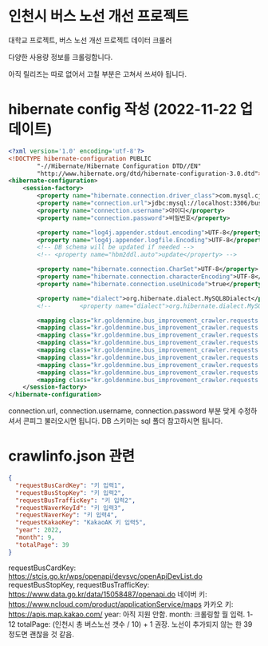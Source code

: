 # 인천시 버스 노선 개선 프로젝트
대학교 프로젝트, 버스 노선 개선 프로젝트 데이터 크롤러

다양한 사용량 정보를 크롤링합니다.

아직 릴리즈는 따로 없어서 고칠 부분은 고쳐서 쓰셔야 됩니다.

# hibernate config 작성 (2022-11-22 업데이트)
```xml
<?xml version='1.0' encoding='utf-8'?>
<!DOCTYPE hibernate-configuration PUBLIC
        "-//Hibernate/Hibernate Configuration DTD//EN"
        "http://www.hibernate.org/dtd/hibernate-configuration-3.0.dtd">
<hibernate-configuration>
    <session-factory>
        <property name="hibernate.connection.driver_class">com.mysql.cj.jdbc.Driver</property>
        <property name="connection.url">jdbc:mysql://localhost:3306/bus_improvement?useSSL=false&amp;characterEncoding=UTF-8&amp;allowPublicKeyRetrieval=true</property>
        <property name="connection.username">아이디</property>
        <property name="connection.password">비밀번호</property>

        <property name="log4j.appender.stdout.encoding">UTF-8</property>
        <property name="log4j.appender.logfile.Encoding">UTF-8</property>
        <!-- DB schema will be updated if needed -->
        <!-- <property name="hbm2ddl.auto">update</property> -->

        <property name="hibernate.connection.CharSet">UTF-8</property>
        <property name="hibernate.connection.characterEncoding">UTF-8</property>
        <property name="hibernate.connection.useUnicode">true</property>

        <property name="dialect">org.hibernate.dialect.MySQL8Dialect</property>
        <!--        <property name="dialect">org.hibernate.dialect.MySQL5Dialect</property>-->

        <mapping class="kr.goldenmine.bus_improvement_crawler.requests.bus_card.database.BusPastInfo"/>
        <mapping class="kr.goldenmine.bus_improvement_crawler.requests.bus_traffic.database.TrafficInfo"/>
        <mapping class="kr.goldenmine.bus_improvement_crawler.requests.bus_stop.database.BusInfo"/>
        <mapping class="kr.goldenmine.bus_improvement_crawler.requests.bus_stop.database.BusStopStationInfo"/>
        <mapping class="kr.goldenmine.bus_improvement_crawler.requests.bus_stop.database.BusThroughInfo"/>
        <mapping class="kr.goldenmine.bus_improvement_crawler.requests.kakao_map.database.RoadNameInfo"/>
        <mapping class="kr.goldenmine.bus_improvement_crawler.requests.naver_map.database.BusPathInfo"/>
        <mapping class="kr.goldenmine.bus_improvement_crawler.requests.bus_card_selenium.database.BusTrafficBusStopInfo"/>
        <mapping class="kr.goldenmine.bus_improvement_crawler.requests.bus_card_selenium.database.BusTrafficNodeInfo"/>
    </session-factory>
</hibernate-configuration>
```
connection.url, connection.username, connection.password 부분 맞게 수정하셔서 콘피그 불러오시면 됩니다.
DB 스키마는 sql 폴더 참고하시면 됩니다.

# crawlinfo.json 관련
```json
{
  "requestBusCardKey": "키 입력1",
  "requestBusStopKey": "키 입력2",
  "requestBusTrafficKey": "키 입력2",
  "requestNaverKeyId": "키 입력3",
  "requestNaverKey": "키 입력4",
  "requestKakaoKey": "KakaoAK 키 입력5",
  "year": 2022,
  "month": 9,
  "totalPage": 39
}
```
requestBusCardKey: https://stcis.go.kr/wps/openapi/devsvc/openApiDevList.do
requestBusStopKey, requestBusTrafficKey: https://www.data.go.kr/data/15058487/openapi.do
네이버 키: https://www.ncloud.com/product/applicationService/maps
카카오 키: https://apis.map.kakao.com/
year: 아직 지원 안함.
month: 크롤링할 월 입력. 1-12
totalPage: (인천시 총 버스노선 갯수 / 10) + 1 권장. 노선이 추가되지 않는 한 39 정도면 괜찮을 것 같음.
